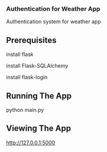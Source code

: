 ### Authentication for Weather App
Authentication system for weather app
## Prerequisites
install flask

install Flask-SQLAlchemy

install flask-login
## Running The App
python main.py
## Viewing The App
http://127.0.0.1:5000
